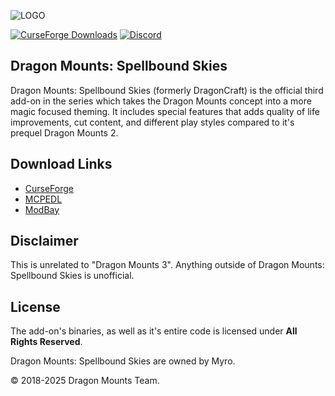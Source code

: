 ![LOGO](https://media.forgecdn.net/attachments/1290/838/logodm3.png)

[![CurseForge Downloads](https://img.shields.io/curseforge/dt/1328825?logo=Curseforge&label=CurseForge&labelColor=Gray)](https://www.curseforge.com/minecraft-bedrock/addons/dragon-mounts-v1-3-25)
[![Discord](https://img.shields.io/discord/1293105990476103720?logo=Discord&logoColor=white&label=Discord&labelColor=%235865F2)](https://discord.gg/Ewm8aTTJ3K)

## Dragon Mounts: Spellbound Skies
Dragon Mounts: Spellbound Skies (formerly DragonCraft) is the official third add-on in the series which takes the Dragon Mounts concept into a more magic focused theming. It includes special features that adds quality of life improvements, cut content, and different play styles compared to it's prequel Dragon Mounts 2.

## Download Links
- [CurseForge](https://www.curseforge.com/minecraft-bedrock/addons/dragon-mounts-v1-3-25)
- [MCPEDL](https://mcpedl.com/dragon-mounts-v1-3-25/)
- [ModBay](https://modbay.org/mods/5196-dragon-mounts-3.html)

## Disclaimer
This is unrelated to "Dragon Mounts 3". Anything outside of Dragon Mounts: Spellbound Skies is unofficial.

## License
The add-on's binaries, as well as it's entire code is licensed under **All Rights Reserved**.

Dragon Mounts: Spellbound Skies are owned by Myro.

© 2018-2025 Dragon Mounts Team.

